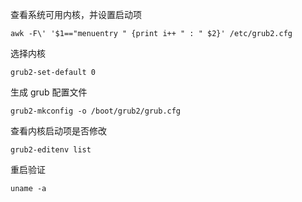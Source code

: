 
查看系统可用内核，并设置启动项
```
awk -F\' '$1=="menuentry " {print i++ " : " $2}' /etc/grub2.cfg
```

选择内核
```
grub2-set-default 0
```

生成 grub 配置文件
```
grub2-mkconfig -o /boot/grub2/grub.cfg
```

查看内核启动项是否修改
```
grub2-editenv list
```

重启验证
```
uname -a
```
